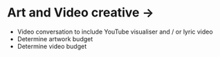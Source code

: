 # Art and Video creative →

- Video conversation to include YouTube visualiser and / or lyric video
- Determine artwork budget
- Determine video budget